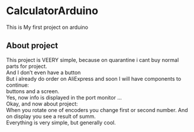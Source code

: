 # CalculatorArduino

This is My first project on arduino

## About project
This project is VEERY simple, because on quarantine i cant buy normal parts for project.<br>
And I don’t even have a button<br>
But i already do order on AliExpress and soon I will have components to continue: <br>
buttons and a screen. <br>
Yes, now info is displayed in the port monitor ...<br>
Okay, and now about project:<br>
When you rotate one of encoders you change first or second number. And on display you see a result of summ.<br>
Everything is very simple, but generally cool.<br>
